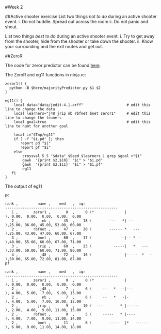 #Week 2

##Active shooter exercise
List two things *not to do* during an active shooter event.
i. Do not huddle. Spread out across the room.ii. Do not panic and shout.

List two things *best to do* during an active shooter event.
i. Try to get away from the shooter, hide from the shooter or take down the shooter.
ii. Know your surrounding and the exit routes and get out.

##ZeroR

The code for zeror predictor can be found [here](https://github.com/gvivek19/fss16c/blob/master/code/2/majorityPredictor.py).

The ZeroR and eg11 functions in ninja.rc:
```
zeror1() {
  python -B $Here/majorityPredictor.py $1 $2
}

eg11() {
    local data="data/jedit-4.1.arff"                    # edit this line to change the data
    local learners="j48 jrip nb rbfnet bnet zeror1"     # edit this line to change the leaners
    local goal=true                                     # edit this line to hunt for another goal
    
    local i="$Tmp/eg11"
    if [ -f "$i.pd" ]; then
       report pd "$i"
       report pf "$i"
    else
        crossval 5 5 "$data" $Seed $learners | grep $goal >"$i"
        gawk  '{print $2,$10}' "$i" > "$i.pd"
        gawk  '{print $2,$11}' "$i" > "$i.pf"
        eg11
   fi
}
```

The output of eg11
```
pd

rank ,         name ,    med   ,  iqr 
----------------------------------------------------
   1 ,       zeror1 ,       0  ,     0 (*              |              ), 0.00,  0.00,  0.00,  0.00,  0.00
   2 ,           nb ,      45  ,    18 (        ---   *| --           ),25.00, 36.00, 45.00, 53.00, 60.00
   2 ,       rbfnet ,      47  ,    20 (        ------ *   ---        ),25.00, 43.00, 47.00, 60.00, 67.00
   3 ,         bnet ,      60  ,    17 (             --|-- *  -       ),40.00, 55.00, 60.00, 67.00, 71.00
   3 ,         jrip ,      60  ,    23 (          -----|   *   ---    ),33.00, 50.00, 60.00, 71.00, 80.00
   4 ,          j48 ,      72  ,    16 (               |-----  *  --  ),50.00, 65.00, 72.00, 81.00, 87.00
pf

rank ,         name ,    med   ,  iqr 
----------------------------------------------------
   1 ,       zeror1 ,       0  ,     0 (*              |              ), 0.00,  0.00,  0.00,  0.00,  0.00
   2 ,          j48 ,       7  ,     6 (     --   *  --|---           ), 4.00,  5.00,  7.00,  9.00, 13.00
   2 ,           nb ,       7  ,     6 (     --   *   -|-             ), 4.00,  5.00,  7.00, 10.00, 12.00
   2 ,         jrip ,       9  ,    10 (  ---        * |------        ), 2.00,  4.00,  9.00, 11.00, 15.00
   2 ,       rbfnet ,       9  ,     5 (     -----   * |----          ), 4.00,  7.00,  9.00, 11.00, 14.00
   2 ,         bnet ,      11  ,     6 (        -----  |*   ------    ), 6.00,  9.00, 11.00, 14.00, 18.00
   ```
